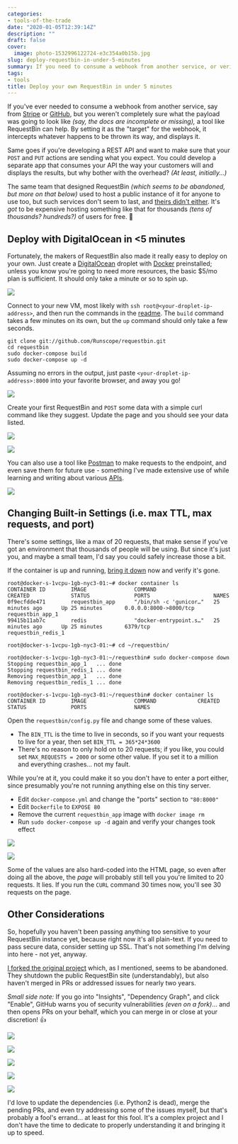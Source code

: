 ```yaml
---
categories:
- tools-of-the-trade
date: "2020-01-05T12:39:14Z"
description: ""
draft: false
cover:
  image: photo-1532996122724-e3c354a0b15b.jpg
slug: deploy-requestbin-in-under-5-minutes
summary: If you need to consume a webhook from another service, or verify the payload being sent from your own REST API endpoint, RequestBin can help. It intercepts and displays the contents of any call made to it. Here's how to deploy your own instance in just a few minutes.
tags:
- tools
title: Deploy your own RequestBin in under 5 minutes
---
```

If you've ever needed to consume a webhook from another service, say from [Stripe](https://stripe.com/docs/webhooks) or [GitHub](https://developer.github.com/webhooks/), but you weren't completely sure what the payload was going to look like _(say, the docs are incomplete or missing),_ a tool like RequestBin can help. By setting it as the "target" for the webhook, it intercepts whatever happens to be thrown its way, and displays it.

Same goes if you're developing a REST API and want to make sure that your `POST` and `PUT` actions are sending what you expect. You could develop a separate app that consumes your API the way your customers will and displays the results, but why bother with the overhead? _(At least, initially...)_

The same team that designed RequestBin _(which seems to be abandoned, but more on that below)_ used to host a public instance of it for anyone to use too, but such services don't seem to last, and [theirs didn't either](https://web.archive.org/web/20210116160324/https://github.com/Runscope/requestbin/commit/8ca17a8ed7f603864329391f4be131c4b3355aaf). It's _got_ to be expensive hosting something like that for thousands _(tens of thousands? hundreds?)_ of users for free. 💸

## Deploy with DigitalOcean in <5 minutes

Fortunately, the makers of RequestBin also made it really easy to deploy on your own. Just create a [DigitalOcean](https://m.do.co/c/448f25462030) droplet with [Docker](https://marketplace.digitalocean.com/apps/docker) preinstalled; unless you know you're going to need more resources, the basic $5/mo plan is sufficient. It should only take a minute or so to spin up.

![](2020-01-03-10_28_35-DigitalOcean---Create-Droplets---Brave.png)

Connect to your new VM, most likely with `ssh root@<your-droplet-ip-address>`, and then run the commands in the [readme](https://github.com/Runscope/requestbin/blob/master/README.md). The `build` command takes a few minutes on its own, but the `up` command should only take a few seconds.

```NONE
git clone git://github.com/Runscope/requestbin.git
cd requestbin
sudo docker-compose build
sudo docker-compose up -d
```

Assuming no errors in the output, just paste `<your-droplet-ip-address>:8000` into your favorite browser, and away you go!

![](2020-01-03-14_47_54-RequestBin---Collect--inspect-and-debug-HTTP-requests-and-webhooks---Brave.png)

Create your first RequestBin and `POST` some data with a simple curl command like they suggest. Update the page and you should see your data listed.

![](2020-01-03-14_59_47-RequestBin---zb6acbzb---Brave.png)

![](2020-01-03-15_02_01-RequestBin---zb6acbzb---Brave.png)

You can also use a tool like [Postman](https://www.getpostman.com/) to make requests to the endpoint, and even save them for future use - something I've made extensive use of while learning and writing about various [APIs](https://grantwinney.com/tags/api/).

![](2020-01-04-21_58_44-RequestBin---11g07061---Brave.png)

## Changing Built-in Settings (i.e. max TTL, max requests, and port)

There's some settings, like a max of 20 requests, that make sense if you've got an environment that thousands of people will be using. But since it's just you, and maybe a small team, I'd say you could safely increase those a bit.

If the container is up and running, [bring it down](https://docs.docker.com/compose/reference/down/) now and verify it's gone.

```NONE
root@docker-s-1vcpu-1gb-nyc3-01:~# docker container ls
CONTAINER ID        IMAGE               COMMAND                  CREATED             STATUS              PORTS                    NAMES
0f9ecfdde471        requestbin_app      "/bin/sh -c 'gunicor…"   25 minutes ago      Up 25 minutes       0.0.0.0:8000->8000/tcp   requestbin_app_1
99415b11ab7c        redis               "docker-entrypoint.s…"   25 minutes ago      Up 25 minutes       6379/tcp                 requestbin_redis_1

root@docker-s-1vcpu-1gb-nyc3-01:~# cd ~/requestbin/

root@docker-s-1vcpu-1gb-nyc3-01:~/requestbin# sudo docker-compose down
Stopping requestbin_app_1   ... done
Stopping requestbin_redis_1 ... done
Removing requestbin_app_1   ... done
Removing requestbin_redis_1 ... done

root@docker-s-1vcpu-1gb-nyc3-01:~/requestbin# docker container ls
CONTAINER ID        IMAGE               COMMAND             CREATED             STATUS              PORTS               NAMES
```

Open the `requestbin/config.py` file and change some of these values.

- The `BIN_TTL` is the time to live in seconds, so if you want your requests to live for a year, then set `BIN_TTL = 365*24*3600`
- There's no reason to only hold on to 20 requests; if you like, you could set `MAX_REQUESTS = 2000` or some other value. If you set it to a million and everything crashes... not my fault.

While you're at it, you could make it so you don't have to enter a port either, since presumably you're not running anything else on this tiny server.

- Edit `docker-compose.yml` and change the "ports" section to `"80:8000"`
- Edit `Dockerfile` to `EXPOSE 80`
- Remove the current `requestbin_app` image with `docker image rm`
- Run `sudo docker-compose up -d` again and verify your changes took effect

![](2020-01-03-15_29_59-root@docker-s-1vcpu-1gb-nyc3-01_--_requestbin.png)

![](2020-01-03-16_03_30-RequestBin---Collect--inspect-and-debug-HTTP-requests-and-webhooks---Brave.png)

Some of the values are also hard-coded into the HTML page, so even after doing all the above, the _page_ will probably still tell you you're limited to 20 requests. It lies. If you run the `CURL` command 30 times now, you'll see 30 requests on the page.

## Other Considerations

So, hopefully you haven't been passing anything too sensitive to your RequestBin instance yet, because right now it's all plain-text. If you need to pass secure data, consider setting up SSL. That's not something I'm delving into here - not yet, anyway.

[I forked the original project](https://github.com/grantwinney/requestbin) which, as I mentioned, seems to be abandoned. They shutdown the public RequestBin site (understandably), but also haven't merged in PRs or addressed issues for nearly two years.

_Small side note:_ If you go into "Insights", "Dependency Graph", and click "Enable", GitHub warns you of security vulnerabilities _(even on a fork)_... and then opens PRs on your behalf, which you can merge in or close at your discretion! 👍

![](2020-01-03-17_45_20-grantwinney_requestbin_-Inspect-HTTP-requests.-Debug-webhooks.-Originally-create.png)

![](2020-01-03-17_45_35-grantwinney_requestbin_-Inspect-HTTP-requests.-Debug-webhooks.-Originally-create.png)

![](2020-01-03-17_45_46-Security-Alerts---grantwinney_requestbin---Brave.png)

![](2020-01-20-11_25_22-.png)

![](2020-01-03-17_46_00-Pull-Requests---grantwinney_requestbin---Brave.png)

I'd love to update the dependencies (i.e. Python2 is dead), merge the pending PRs, and even try addressing some of the issues myself, but that's probably a fool's errand... at least for this fool. It's a complex project and I don't have the time to dedicate to properly understanding it and bringing it up to speed.

